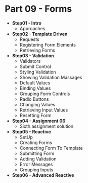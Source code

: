 # Part 09 - Forms


- **Step01 - Intro**
  - Approaches
- **Step02 - Template Driven**
  - Requests
  - Registering Form Elements
  - Retrieving Forms
- **Step03 - Validation**
  - Validators
  - Submit Control
  - Styling Validation
  - Showing Validation Massages
  - Default Values
  - Binding Values
  - Grouping Form Controls
  - Radio Buttons
  - Changing Values
  - Retrieving Input Values
  - Resetting Form
- **Step04 - Assignment 06**
  - Sixth assignment solution
- **Step05 - Reactive**
  - SetUp
  - Creating Forms
  - Connecting Form To Template
  - Submitting Form
  - Adding Validation
  - Error Messages
  - Grouping Inputs
- **Step06 - Advanced Reactive**


